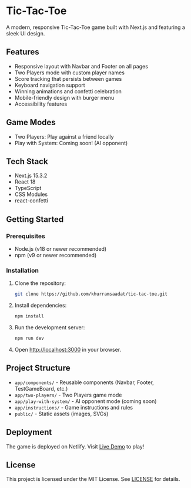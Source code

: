 # Tic-Tac-Toe

A modern, responsive Tic-Tac-Toe game built with Next.js and featuring a sleek UI design.

## Features
- Responsive layout with Navbar and Footer on all pages
- Two Players mode with custom player names
- Score tracking that persists between games
- Keyboard navigation support
- Winning animations and confetti celebration
- Mobile-friendly design with burger menu
- Accessibility features

## Game Modes
- Two Players: Play against a friend locally
- Play with System: Coming soon! (AI opponent)

## Tech Stack
- Next.js 15.3.2
- React 18
- TypeScript
- CSS Modules
- react-confetti

## Getting Started

### Prerequisites
- Node.js (v18 or newer recommended)
- npm (v9 or newer recommended)

### Installation
1. Clone the repository:
   ```bash
   git clone https://github.com/khurramsaadat/tic-tac-toe.git
   ```
2. Install dependencies:
   ```bash
   npm install
   ```
3. Run the development server:
   ```bash
   npm run dev
   ```
4. Open [http://localhost:3000](http://localhost:3000) in your browser.

## Project Structure
- `app/components/` - Reusable components (Navbar, Footer, TestGameBoard, etc.)
- `app/two-players/` - Two Players game mode
- `app/play-with-system/` - AI opponent mode (coming soon)
- `app/instructions/` - Game instructions and rules
- `public/` - Static assets (images, SVGs)

## Deployment
The game is deployed on Netlify. Visit [Live Demo](#) to play!

## License
This project is licensed under the MIT License. See [LICENSE](./LICENSE) for details.
